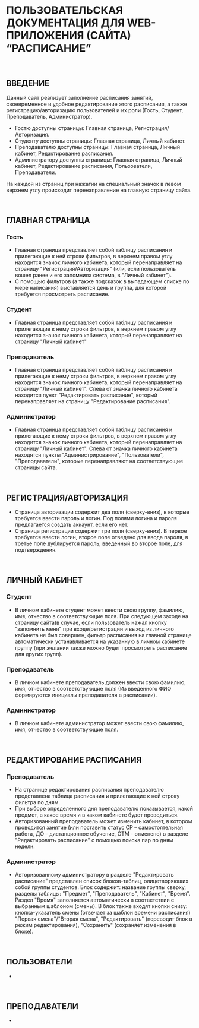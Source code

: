 # ПОЛЬЗОВАТЕЛЬСКАЯ ДОКУМЕНТАЦИЯ ДЛЯ WEB-ПРИЛОЖЕНИЯ (САЙТА) “РАСПИСАНИЕ”

&nbsp;
## ВВЕДЕНИЕ

Данный сайт реализует заполнение расписания занятий, своевременное и удобное редактирование этого расписания, а также регистрацию/авторизацию пользователей и их роли (Гость, Студент, Преподаватель, Администратор).
* Гостю доступны страницы: Главная страница, Регистрация/Авторизация.
* Студенту доступны страницы: Главная страница, Личный кабинет.
* Преподавателю доступны страницы: Главная страница, Личный кабинет, Редактирование расписания.
* Администратору доступны страницы: Главная страница, Личный кабинет, Редактирование расписания, Пользователи, Преподаватели.

На каждой из страниц при нажатии на специальный значок в левом верхнем углу происходит перенаправление на главную страницу сайта.

&nbsp;
## ГЛАВНАЯ СТРАНИЦА

### Гость
* Главная страница представляет собой таблицу расписания и прилегающие к ней строки фильтров, в верхнем правом углу находится значок личного кабинета, который перенаправляет на страницу "Регистрация/Авторизация" (или, если пользователь вошел ранее и его запомнила система, в "Личный кабинет").
* С помощью фильтров (а также подсказок в выпадающем списке по мере написания) выставляется день и группа, для которой требуется просмотреть расписание.

### Студент
* Главная страница представляет собой таблицу расписания и прилегающие к нему строки фильтров, в верхнем правом углу находится значок личного кабинета, который перенаправляет на страницу "Личный кабинет"

### Преподаватель
* Главная страница представляет собой таблицу расписания и прилегающие к нему строки фильтров, в верхнем правом углу находится значок личного кабинета, который перенаправляет на страницу "Личный кабинет". Слева от значка личного кабинета находится пункт "Редактировать расписание", который перенаправляет на страницу "Редактирование расписания".

### Администратор
* Главная страница представляет собой таблицу расписания и прилегающие к нему строки фильтров, в верхнем правом углу находится значок личного кабинета, который перенаправляет на страницу "Личный кабинет". Слева от значка личного кабинета находятся пункты  "Администрирование", "Пользователи", "Преподаватели", которые перенаправляют на соответствующие страницы сайта.

&nbsp;
## РЕГИСТРАЦИЯ/АВТОРИЗАЦИЯ
* Страница авторизации содержит два поля (сверху-вниз), в которые требуется ввести пароль и логин. Под полями логина и пароля предлагается создать аккаунт, если его нет.
* Страница регистрации содержит три поля (сверху-вниз). В первое требуется ввести логин, второе поле отведено для ввода пароля, в третье поле дублируется пароль, введенный во второе поле, для подтверждения.

&nbsp;
## ЛИЧНЫЙ КАБИНЕТ

### Студент
* В личном кабинете студент может ввести свою группу, фамилию, имя, отчество в соответствующие поля. При следующем заходе на страницу сайта(в случае, если пользователь нажал кнопку "запомнить меня" при входе/регистрации и выход из личного кабинета не был совершен, фильтр расписания на главной странице автоматически устанавливается на указанную в личном кабинете группу (при желании также можно будет просмотреть расписание для других групп).

### Преподаватель
* В личном кабинете преподаватель должен ввести свою фамилию, имя, отчество в соответствующие поля (Из введенного ФИО формируются инициалы преподавателя в расписании).

### Администратор
* В личном кабинете администратор может ввести свою фамилию, имя, отчество в соответствующие поля.

&nbsp;
## РЕДАКТИРОВАНИЕ РАСПИСАНИЯ
### Преподаватель
* На странице редактирования расписания преподавателю представлена таблица расписания и прилегающие к ней строку фильтра по дням.
* При выборе определенного дня преподавателю показывается, какой предмет, в какое время и в каком кабинете будет проводиться.
* Авторизованный преподаватель может изменить кабинет, в котором проводится занятие (или поставить статус СР – самостоятельная работа, ДО – дистанционное обучение, ОТМ - отменено) в разделе "Редактировать расписание" с помощью поиска пар по дням недели.

### Администратор
* Авторизованному администратору в разделе "Редактировать расписание" представлен список блоков-таблиц, олицетворяющих собой группы студентов. Блок содержит: название группы сверху, разделы таблицы: "Предмет", "Преподаватель", "Кабинет", "Время". Раздел "Время" заполняется автоматически в соответствии с выбранным шаблоном (смены). В блок также входят кнопки снизу: кнопка-указатель смены (отвечает за шаблон времени расписания) "Первая смена"/"Вторая смена", "Редактировать" (переводит блок в режим редактирования), "Сохранить" (сохраняет изменения в блоке).

&nbsp;
## ПОЛЬЗОВАТЕЛИ
* 

&nbsp;
## ПРЕПОДАВАТЕЛИ
* 


